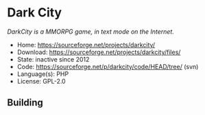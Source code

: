 # Dark City

_DarkCity is a MMORPG game, in text mode on the Internet._

- Home: https://sourceforge.net/projects/darkcity/
- Download: https://sourceforge.net/projects/darkcity/files/
- State: inactive since 2012
- Code: https://sourceforge.net/p/darkcity/code/HEAD/tree/ (svn)
- Language(s): PHP
- License: GPL-2.0

## Building

